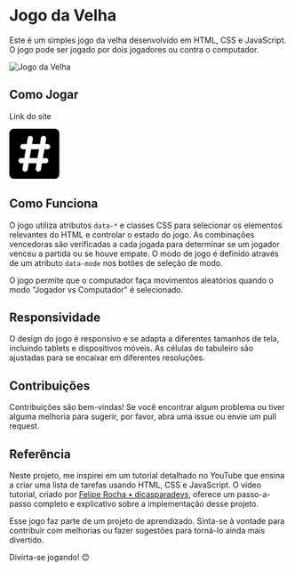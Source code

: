 # Jogo da Velha

Este é um simples jogo da velha desenvolvido em HTML, CSS e JavaScript. O jogo pode ser jogado por dois jogadores ou contra o computador.

![Jogo da Velha](/iamgens/tic-tac-toe.gif)

## Como Jogar

Link do site

<a href="https://analeopoldino.github.io/JogoDaVelha/">
  <img src="imagens/jogo-da-velha.svg" alt="Site" width="90">
</a>

## Como Funciona

O jogo utiliza atributos `data-*` e classes CSS para selecionar os elementos relevantes do HTML e controlar o estado do jogo. As combinações vencedoras são verificadas a cada jogada para determinar se um jogador venceu a partida ou se houve empate. O modo de jogo é definido através de um atributo `data-mode` nos botões de seleção de modo.

O jogo permite que o computador faça movimentos aleatórios quando o modo "Jogador vs Computador" é selecionado.

## Responsividade

O design do jogo é responsivo e se adapta a diferentes tamanhos de tela, incluindo tablets e dispositivos móveis. As células do tabuleiro são ajustadas para se encaixar em diferentes resoluções.
## Contribuições

Contribuições são bem-vindas! Se você encontrar algum problema ou tiver alguma melhoria para sugerir, por favor, abra uma issue ou envie um pull request.

## Referência 

Neste projeto, me inspirei em um tutorial detalhado no YouTube que ensina a criar uma lista de tarefas usando HTML, CSS e JavaScript. O vídeo tutorial, criado por [Felipe Rocha • dicasparadevs](https://youtu.be/0EiX9c4vzRs), oferece um passo-a-passo completo e explicativo sobre a implementação desse projeto.

Esse jogo faz parte de um projeto de aprendizado. Sinta-se à vontade para contribuir com melhorias ou fazer sugestões para torná-lo ainda mais divertido.

Divirta-se jogando! 😊
